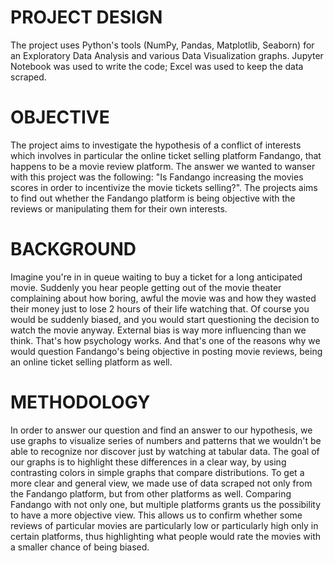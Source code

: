 # PROJECT DESIGN
The project uses Python's tools (NumPy, Pandas, Matplotlib, Seaborn) for an Exploratory Data Analysis and various Data Visualization graphs. Jupyter Notebook was used to write the code; Excel was used to keep the data scraped.

# OBJECTIVE
The project aims to investigate the hypothesis of a conflict of interests which involves in particular the online ticket selling platform Fandango, that happens to be a movie review platform. The answer we wanted to wanser with this project was the following: "Is Fandango increasing the movies scores in order to incentivize the movie tickets selling?". The projects aims to find out whether the Fandango platform is being objective with the reviews or manipulating them for their own interests.

# BACKGROUND
Imagine you're in in queue waiting to buy a ticket for a long anticipated movie. Suddenly you hear people getting out of the movie theater complaining about how boring, awful the movie was and how they wasted their money just to lose 2 hours of their life watching that. Of course you would be suddenly biased, and you would start questioning the decision to watch the movie anyway.
External bias is way more influencing than we think. That's how psychology works. And that's one of the reasons why we would question Fandango's being objective in posting movie reviews, being an online ticket selling platform as well.

# METHODOLOGY
In order to answer our question and find an answer to our hypothesis, we use graphs to visualize series of numbers and patterns that we wouldn't be able to recognize nor discover just by watching at tabular data. The goal of our graphs is to highlight these differences in a clear way, by using contrasting colors in simple graphs that compare distributions.
To get a more clear and general view, we made use of data scraped not only from the Fandango platform, but from other platforms as well. Comparing Fandango with not only one, but multiple platforms grants us the possibility to have a more objective view. This allows us to confirm whether some reviews of particular movies are particularly low or particularly high only in certain platforms, thus highlighting what people would rate the movies with a smaller chance of being biased.
